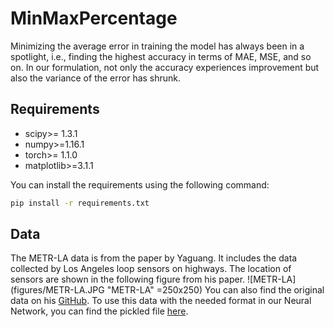 # MinMaxPercentage

Minimizing the average error in training the model has always been in a spotlight, i.e., finding the highest accuracy in terms of MAE, MSE, and so on. In our formulation, not only the accuracy experiences improvement but also the variance of the error has shrunk.


## Requirements
- scipy>= 1.3.1
- numpy>=1.16.1
- torch>= 1.1.0
- matplotlib>=3.1.1

You can install the requirements using the following command:
```bash
pip install -r requirements.txt
```

## Data
The METR-LA data is from the paper by Yaguang. It includes the data collected by Los Angeles loop sensors on highways. The location of sensors are shown in the following figure from his paper. 
![METR-LA](figures/METR-LA.JPG "METR-LA" =250x250)
You can also find the original data on his [GitHub](https://github.com/liyaguang/DCRNN). To use this data with the needed format in our Neural Network, you can find the pickled file [here](https://drive.google.com/drive/folders/18edZ3gsBkukyir8r0t8cCGBwWHQZs-k9?usp=sharing).
